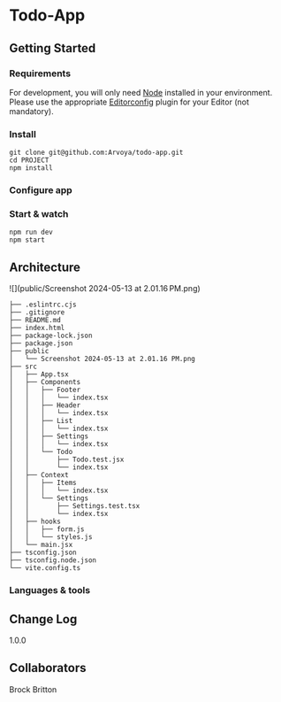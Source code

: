 # Todo-App

## Getting Started

### Requirements

For development, you will only need [Node](http://nodejs.org/) installed in your
environment.
Please use the appropriate [Editorconfig](http://editorconfig.org/) plugin for your
Editor (not mandatory).

### Install

    git clone git@github.com:Arvoya/todo-app.git
    cd PROJECT
    npm install

### Configure app

<!-- Any environment configuration steps. -->

### Start & watch

    npm run dev
    npm start

## Architecture

![](public/Screenshot 2024-05-13 at 2.01.16 PM.png)

```text
├── .eslintrc.cjs
├── .gitignore
├── README.md
├── index.html
├── package-lock.json
├── package.json
├── public
│   └── Screenshot 2024-05-13 at 2.01.16 PM.png
├── src
│   ├── App.tsx
│   ├── Components
│   │   ├── Footer
│   │   │   └── index.tsx
│   │   ├── Header
│   │   │   └── index.tsx
│   │   ├── List
│   │   │   └── index.tsx
│   │   ├── Settings
│   │   │   └── index.tsx
│   │   └── Todo
│   │       ├── Todo.test.jsx
│   │       └── index.tsx
│   ├── Context
│   │   ├── Items
│   │   │   └── index.tsx
│   │   └── Settings
│   │       ├── Settings.test.tsx
│   │       └── index.tsx
│   ├── hooks
│   │   ├── form.js
│   │   └── styles.js
│   └── main.jsx
├── tsconfig.json
├── tsconfig.node.json
└── vite.config.ts
```

### Languages & tools

<!-- Explain what tools are used. -->

## Change Log

1.0.0

## Collaborators

Brock Britton
